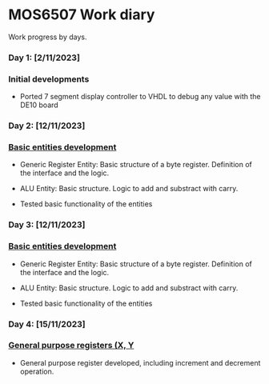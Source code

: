 
# MOS6507 Work diary
<link rel="stylesheet" type="text/css" href="/css/style.css">

Work progress by days.

### Day 1: [2/11/2023]

### Initial developments

- Ported 7 segment display controller to VHDL to debug any value with the DE10 board

### Day 2: [12/11/2023] 

### [Basic entities development](https://github.com/DiscreteVic/MOS6507-HDL-core/commit/d83a69c1b86c59c84be04b4f2dcdceae930be168)

- Generic Register Entity: Basic structure of a byte register.
Definition of the interface and the logic.

- ALU Entity: Basic structure.
Logic to add and substract with carry.

- Tested basic functionality of the entities

### Day 3: [12/11/2023] 

### [Basic entities development](https://github.com/DiscreteVic/MOS6507-HDL-core/commit/d83a69c1b86c59c84be04b4f2dcdceae930be168)

- Generic Register Entity: Basic structure of a byte register.
Definition of the interface and the logic.

- ALU Entity: Basic structure.
Logic to add and substract with carry.

- Tested basic functionality of the entities

### Day 4: [15/11/2023] 

### [General purpose registers (X, Y](https://github.com/DiscreteVic/MOS6507-HDL-core/commit/3189cbc793c9d3d3e3154dc78ca9088a504627e1)

- General purpose register developed, including increment and decrement operation.

